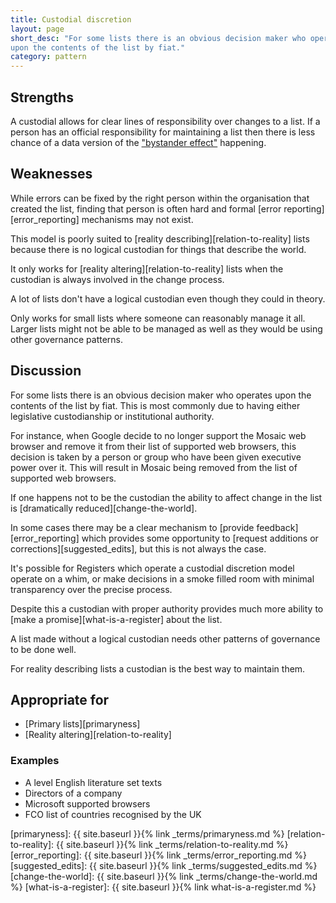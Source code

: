 ```yaml
---
title: Custodial discretion
layout: page
short_desc: "For some lists there is an obvious decision maker who operates
upon the contents of the list by fiat."
category: pattern
---
```


## Strengths

A custodial allows for clear lines of responsibility over changes to a
list. If a person has an official responsibility for maintaining a list
then there is less chance of a data version of the ["bystander
effect"](https://en.wikipedia.org/wiki/Bystander_effect) happening.

## Weaknesses

While errors can be fixed by the right person within the
organisation that created the list, finding that person is often hard and
formal [error reporting][error_reporting] mechanisms may not exist.


This model is poorly suited to [reality describing][relation-to-reality] lists
because there is no logical custodian for things that describe the world.

It only works for [reality altering][relation-to-reality] lists when the
custodian is always involved in the change process.

A lot of lists don't have a logical custodian even though they could in theory.

Only works for small lists where someone can reasonably manage it all. Larger lists might not be able to be managed as well as they would be using other governance patterns.

## Discussion

For some lists there is an obvious decision maker who operates upon the
contents of the list by fiat. This is most commonly due to having either
legislative custodianship or institutional authority.

For instance, when Google decide to no longer support the Mosaic web browser
and remove it from their list of supported web browsers, this decision is
taken by a person or group who have been given executive power over it. This
will result in Mosaic being removed from the list of supported web browsers.

If one happens not to be the custodian the ability to affect change in the
list is [dramatically reduced][change-the-world].

In some cases there may be a clear mechanism to [provide
feedback][error_reporting] which provides some opportunity to [request
additions or corrections][suggested_edits], but this is not always the case.

It's possible for Registers which operate a custodial discretion model operate
on a whim, or make decisions in a smoke filled room with minimal transparency
over the precise process.

Despite this a custodian with proper authority provides much more ability to
[make a promise][what-is-a-register] about the list.

A list made without a logical custodian needs other patterns of governance to
be done well.

For reality describing lists a custodian is the best way to maintain them.

## Appropriate for

* [Primary lists][primaryness]
* [Reality altering][relation-to-reality]


### Examples

* A level English literature set texts
* Directors of a company
* Microsoft supported browsers
* FCO list of countries recognised by the UK


[primaryness]: {{ site.baseurl }}{% link _terms/primaryness.md %}
[relation-to-reality]: {{ site.baseurl }}{% link _terms/relation-to-reality.md %}
[error_reporting]: {{ site.baseurl }}{% link _terms/error_reporting.md %}
[suggested_edits]: {{ site.baseurl }}{% link _terms/suggested_edits.md %}
[change-the-world]: {{ site.baseurl }}{% link _terms/change-the-world.md %}
[what-is-a-register]: {{ site.baseurl }}{% link what-is-a-register.md %}
